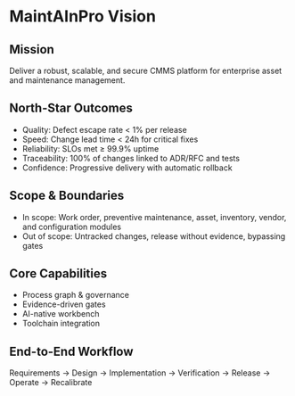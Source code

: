 # MaintAInPro Vision

## Mission

Deliver a robust, scalable, and secure CMMS platform for enterprise asset and
maintenance management.

## North-Star Outcomes

- Quality: Defect escape rate < 1% per release
- Speed: Change lead time < 24h for critical fixes
- Reliability: SLOs met ≥ 99.9% uptime
- Traceability: 100% of changes linked to ADR/RFC and tests
- Confidence: Progressive delivery with automatic rollback

## Scope & Boundaries

- In scope: Work order, preventive maintenance, asset, inventory, vendor, and
  configuration modules
- Out of scope: Untracked changes, release without evidence, bypassing gates

## Core Capabilities

- Process graph & governance
- Evidence-driven gates
- AI-native workbench
- Toolchain integration

## End-to-End Workflow

Requirements → Design → Implementation → Verification → Release → Operate →
Recalibrate
